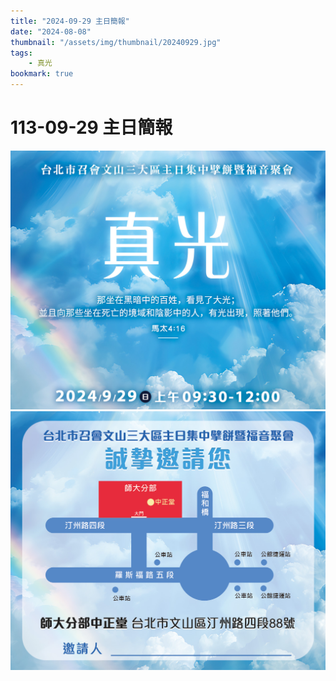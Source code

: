 ```yaml
---
title: "2024-09-29 主日簡報"
date: "2024-08-08"
thumbnail: "/assets/img/thumbnail/20240929.jpg"
tags:
    - 真光
bookmark: true
---
```


# 113-09-29 主日簡報

<img src="/assets/img/thumbnail/20240929.jpg" alt="真光" style="box-shadow: 5px 5px 10px \#888;">

<img src="/assets/img/thumbnail/20240929-1.jpg" alt="邀請卡" style="box-shadow: 5px 5px 10px \#888;">
